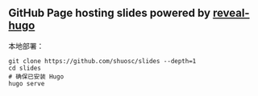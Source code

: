 ## GitHub Page hosting slides powered by [reveal-hugo](https://github.com/joshed-io/reveal-hugo)

本地部署：

```
git clone https://github.com/shuosc/slides --depth=1
cd slides
# 确保已安装 Hugo
hugo serve
```